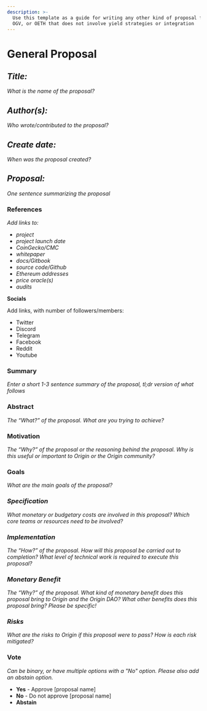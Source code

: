 ```yaml
---
description: >-
  Use this template as a guide for writing any other kind of proposal for OUSD,
  OGV, or OETH that does not involve yield strategies or integration
---
```


# General Proposal

## _**Title:**_

_What is the name of the proposal?_

## _**Author(s):**_

_Who wrote/contributed to the proposal?_

## _**Create date:**_

_When was the proposal created?_

## _**Proposal:**_

_One sentence summarizing the proposal_

### **References**

_Add links to:_

* _project_
* _project launch date_
* _CoinGecko/CMC_
* _whitepaper_
* _docs/Gitbook_
* _source code/Github_
* _Ethereum addresses_
* _price oracle(s)_
* _audits_

**Socials**

Add links, with number of followers/members:

* Twitter
* Discord
* Telegram
* Facebook
* Reddit
* Youtube

### Summary

_Enter a short 1-3 sentence summary of the proposal, tl;dr version of what follows_

### Abstract

_The “What?” of the proposal. What are you trying to achieve?_

### Motivation

_The “Why?” of the proposal or the reasoning behind the proposal. Why is this useful or important to Origin or the Origin community?_

### Goals

_What are the main goals of the proposal?_

### _Specification_

_What monetary or budgetary costs are involved in this proposal? Which core teams or resources need to be involved?_

### _Implementation_

_The “How?” of the proposal. How will this proposal be carried out to completion? What level of technical work is required to execute this proposal?_

### _Monetary Benefit_

_The “Why?” of the proposal. What kind of monetary benefit does this proposal bring to Origin and the Origin DAO? What other benefits does this proposal bring? Please be specific!_

### _Risks_

_What are the risks to Origin if this proposal were to pass? How is each risk mitigated?_

### Vote

_Can be binary, or have multiple options with a "No" option. Please also add an abstain option._

* **Yes** - Approve \[proposal name]
* **No** - Do not approve \[proposal name]
* **Abstain**

